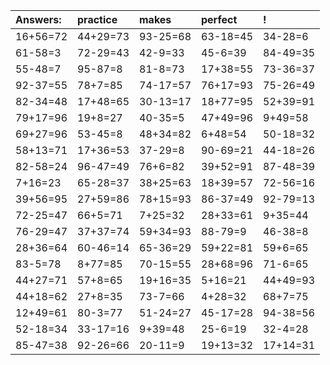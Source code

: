 | Answers: | practice | makes | perfect | ! |
| :--- | :--- | :--- | :--- | :--- |
| 16+56=72 | 44+29=73 | 93-25=68 | 63-18=45 | 34-28=6 | 
| 61-58=3 | 72-29=43 | 42-9=33 | 45-6=39 | 84-49=35 | 
| 55-48=7 | 95-87=8 | 81-8=73 | 17+38=55 | 73-36=37 | 
| 92-37=55 | 78+7=85 | 74-17=57 | 76+17=93 | 75-26=49 | 
| 82-34=48 | 17+48=65 | 30-13=17 | 18+77=95 | 52+39=91 | 
| 79+17=96 | 19+8=27 | 40-35=5 | 47+49=96 | 9+49=58 | 
| 69+27=96 | 53-45=8 | 48+34=82 | 6+48=54 | 50-18=32 | 
| 58+13=71 | 17+36=53 | 37-29=8 | 90-69=21 | 44-18=26 | 
| 82-58=24 | 96-47=49 | 76+6=82 | 39+52=91 | 87-48=39 | 
| 7+16=23 | 65-28=37 | 38+25=63 | 18+39=57 | 72-56=16 | 
| 39+56=95 | 27+59=86 | 78+15=93 | 86-37=49 | 92-79=13 | 
| 72-25=47 | 66+5=71 | 7+25=32 | 28+33=61 | 9+35=44 | 
| 76-29=47 | 37+37=74 | 59+34=93 | 88-79=9 | 46-38=8 | 
| 28+36=64 | 60-46=14 | 65-36=29 | 59+22=81 | 59+6=65 | 
| 83-5=78 | 8+77=85 | 70-15=55 | 28+68=96 | 71-6=65 | 
| 44+27=71 | 57+8=65 | 19+16=35 | 5+16=21 | 44+49=93 | 
| 44+18=62 | 27+8=35 | 73-7=66 | 4+28=32 | 68+7=75 | 
| 12+49=61 | 80-3=77 | 51-24=27 | 45-17=28 | 94-38=56 | 
| 52-18=34 | 33-17=16 | 9+39=48 | 25-6=19 | 32-4=28 | 
| 85-47=38 | 92-26=66 | 20-11=9 | 19+13=32 | 17+14=31 | 
